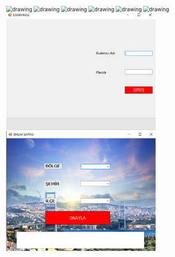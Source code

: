 <p float="left">
  <img src="  https://github.com/Meliih/isubu-flutter/tree/main/github_image/loginPage" alt="drawing" width="400"/>
  <img src="  https://github.com/Meliih/isubu-flutter/tree/main/github_image/register" alt="drawing" width="400"/>
  <img src="  https://github.com/Meliih/isubu-flutter/tree/main/github_image/calculator" alt="drawing" width="400"/>
  <img src="  https://github.com/Meliih/isubu-flutter/tree/main/github_image/faculties" alt="drawing" width="400"/>
  <img src="  https://github.com/Meliih/isubu-flutter/tree/main/github_image/navigationDrawer" alt="drawing" width="400"/>
  <img src="  https://github.com/Meliih/isubu-flutter/tree/main/github_image/announcements" alt="drawing" width="400"/>


  <img src="https://github.com/Meliih/C-like_exercise/blob/main/LoginPage/LoginPage.PNG" alt="drawing" width="400"/>
  <img src="https://github.com/Meliih/C-like_exercise/blob/main/LoginPage/emlaksayfası.PNG" alt="drawing" width="400"/>
</p>
